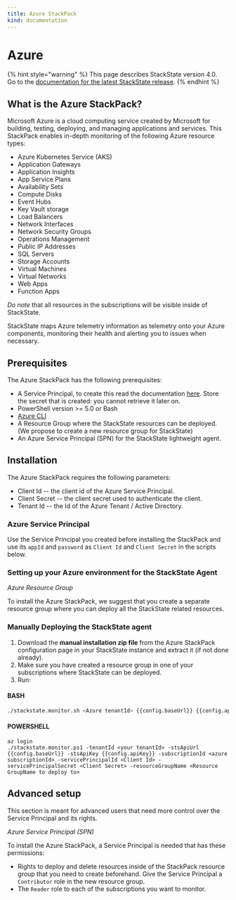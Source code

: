 ```yaml
---
title: Azure StackPack
kind: documentation
---
```


# Azure

{% hint style="warning" %}
This page describes StackState version 4.0.<br />Go to the [documentation for the latest StackState release](https://docs.stackstate.com/).
{% endhint %}

## What is the Azure StackPack?

Microsoft Azure is a cloud computing service created by Microsoft for building, testing, deploying, and managing applications and services. This StackPack enables in-depth monitoring of the following Azure resource types:

* Azure Kubernetes Service \(AKS\)
* Application Gateways
* Application Insights
* App Service Plans
* Availability Sets
* Compute Disks
* Event Hubs
* Key Vault storage
* Load Balancers
* Network Interfaces
* Network Security Groups
* Operations Management
* Public IP Addresses
* SQL Servers
* Storage Accounts
* Virtual Machines
* Virtual Networks
* Web Apps
* Function Apps

_Do note_ that all resources in the subscriptions will be visible inside of StackState.

StackState maps Azure telemetry information as telemetry onto your Azure components, monitoring their health and alerting you to issues when necessary.

## Prerequisites

The Azure StackPack has the following prerequisites:

* A Service Principal, to create this read the documentation [here](https://docs.microsoft.com/en-us/cli/azure/ad/sp?view=azure-cli-latest#az-ad-sp-create-for-rbac). Store the secret that is created: you cannot retrieve it later on.
* PowerShell version &gt;= 5.0 or Bash
* [Azure CLI](https://docs.microsoft.com/en-us/cli/azure/install-azure-cli?view=azure-cli-latest)
* A Resource Group where the StackState resources can be deployed. \(We propose to create a new resource group for StackState\)
* An Azure Service Principal \(SPN\) for the StackState lightweight agent.

## Installation

The Azure StackPack requires the following parameters:

* Client Id -- the client id of the Azure Service Principal.
* Client Secret -- the client secret used to authenticate the client.
* Tenant Id -- the Id of the Azure Tenant / Active Directory.

### Azure Service Principal

Use the Service Principal you created before installing the StackPack and use its `appId` and `password` as `Client Id` and `Client Secret` in the scripts below.

### Setting up your Azure environment for the StackState Agent

_Azure Resource Group_

To install the Azure StackPack, we suggest that you create a separate resource group where you can deploy all the StackState related resources.

### Manually Deploying the StackState agent

1. Download the **manual installation zip file** from the Azure StackPack configuration page in your StackState instance and extract it \(if not done already\).
2. Make sure you have created a resource group in one of your subscriptions where StackState can be deployed.
3. Run:

#### BASH

```bash
./stackstate.monitor.sh <Azure tenantId> {{config.baseUrl}} {{config.apiKey}} <Azure subscriptionId> <Azure clientId> <Azure clientSecret> <Azure resourceGroupName>
```

#### POWERSHELL

```text
az login
./stackstate.monitor.ps1 -tenantId <your tenantId> -stsApiUrl {{config.baseUrl}} -stsApiKey {{config.apiKey}} -subscriptionId <azure subscriptionId> -servicePrincipalId <Client Id> -servicePrincipalSecret <Client Secret> -resourceGroupName <Resource GroupName to deploy to>
```

## Advanced setup

This section is meant for advanced users that need more control over the Service Principal and its rights.

_Azure Service Principal \(SPN\)_

To install the Azure StackPack, a Service Principal is needed that has these permissions:

* Rights to deploy and delete resources inside of the StackPack resource group that you need to create beforehand. Give the Service Principal a `Contributor` role in the new resource group.
* The `Reader` role to each of the subscriptions you want to monitor.

